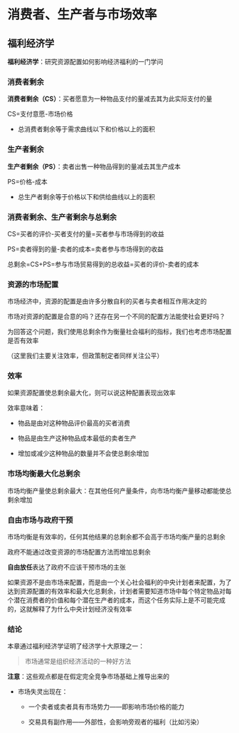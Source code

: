 # 消费者、生产者与市场效率

## 福利经济学

**福利经济学**：研究资源配置如何影响经济福利的一门学问

### 消费者剩余

**消费者剩余（CS）**：买者愿意为一种物品支付的量减去其为此实际支付的量

CS=支付意愿-市场价格

- 总消费者剩余等于需求曲线以下和价格以上的面积

### 生产者剩余

**生产者剩余（PS）**：卖者出售一种物品得到的量减去其生产成本

PS=价格-成本

- 总生产者剩余等于价格以下和供给曲线以上的面积

### 消费者剩余、生产者剩余与总剩余

CS=买者的评价-买者支付的量=买者参与市场得到的收益

PS=卖者得到的量-卖者的成本=卖者参与市场得到的收益

总剩余=CS+PS=参与市场贸易得到的总收益=买者的评价-卖者的成本

### 资源的市场配置

市场经济中，资源的配置是由许多分散自利的买者与卖者相互作用决定的

市场对资源的配置是合意的吗？还存在另一个不同的配置方法能使社会更好吗？

为回答这个问题，我们使用总剩余作为衡量社会福利的指标，我们也考虑市场配置是否有效率

（这里我们主要关注效率，但政策制定者同样关注公平）

### 效率

如果资源配置使总剩余最大化，则可以说这种配置表现出效率

效率意味着：

- 物品是由对这种物品评价最高的买者消费

- 物品是由生产这种物品成本最低的卖者生产

- 增加或减少这种物品的数量并不会使总剩余增加

### 市场均衡最大化总剩余

市场均衡产量使总剩余最大：在其他任何产量条件，向市场均衡产量移动都能使总剩余增加

### 自由市场与政府干预

市场均衡是有效率的，任何其他结果的总剩余都不会高于市场均衡产量的总剩余

政府不能通过改变资源的市场配置方法而增加总剩余

**自由放任**表达了政府不应该干预市场的主张

如果资源不是由市场来配置，而是由一个关心社会福利的中央计划者来配置，为了达到资源配置的有效率和最大化总剩余，计划者需要知道市场中每个特定物品对每个潜在消费者的价值和每个潜在生产者的成本，而这个任务实际上是不可能完成的，这就解释了为什么中央计划经济没有效率

### 结论

本章通过福利经济学证明了经济学十大原理之一：

>市场通常是组织经济活动的一种好方法

**注意**：这些观点都是在假定完全竞争市场基础上推导出来的

- 市场失灵出现在：

  - 一个卖者或卖者具有市场势力——即影响市场价格的能力

  - 交易具有副作用——外部性，会影响旁观者的福利（比如污染）

